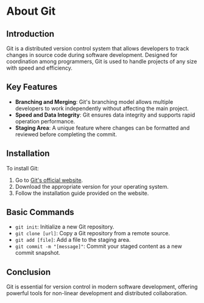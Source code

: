 # About Git

## Introduction
Git is a distributed version control system that allows developers to track changes in source code during software development. Designed for coordination among programmers, Git is used to handle projects of any size with speed and efficiency.

## Key Features
- **Branching and Merging**: Git's branching model allows multiple developers to work independently without affecting the main project.
- **Speed and Data Integrity**: Git ensures data integrity and supports rapid operation performance.
- **Staging Area**: A unique feature where changes can be formatted and reviewed before completing the commit.

## Installation
To install Git:
1. Go to [Git's official website](https://git-scm.com/downloads).
2. Download the appropriate version for your operating system.
3. Follow the installation guide provided on the website.

## Basic Commands
- `git init`: Initialize a new Git repository.
- `git clone [url]`: Copy a Git repository from a remote source.
- `git add [file]`: Add a file to the staging area.
- `git commit -m "[message]"`: Commit your staged content as a new commit snapshot.

## Conclusion
Git is essential for version control in modern software development, offering powerful tools for non-linear development and distributed collaboration.
